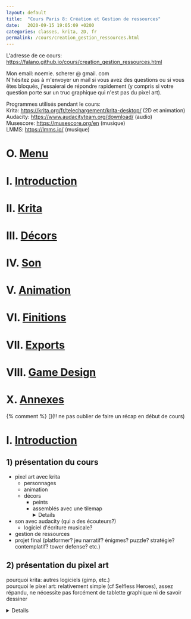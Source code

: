```yaml
---
layout: default
title:  "Cours Paris 8: Création et Gestion de ressources"
date:   2020-09-15 19:05:09 +0200
categories: classes, krita, 2D, fr
permalink: /cours/creation_gestion_ressources.html
---
```


L'adresse de ce cours: 
<https://falano.github.io/cours/creation_gestion_ressources.html>

Mon email: noemie. scherer @ gmail. com  
N'hésitez pas à m'envoyer un mail si vous avez des questions ou si vous êtes bloqués, j'essaierai de répondre rapidement (y compris si votre question porte sur un truc graphique qui n'est pas du pixel art).  

Programmes utilisés pendant le cours:  
Krita: <https://krita.org/fr/telechargement/krita-desktop/> (2D et animation)  
Audacity: <https://www.audacityteam.org/download/> (audio)  
Musescore: <https://musescore.org/en> (musique)  
LMMS: <https://lmms.io/> (musique)  

# O. [Menu](/cours/creation_gestion_ressources.html)
# I. [Introduction](/cours/creation_gestion_ressources_1.html)
# II. [Krita](/cours/creation_gestion_ressources_2.html)
# III. [Décors](/cours/creation_gestion_ressources_3.html)
# IV. [Son](/cours/creation_gestion_ressources_4.html)
# V. [Animation](/cours/creation_gestion_ressources_5.html)
# VI. [Finitions](/cours/creation_gestion_ressources_6.html)
# VII. [Exports](/cours/creation_gestion_ressources_7.html)
# VIII. [Game Design](/cours/creation_gestion_ressources_8.html)
# X. [Annexes](/cours/creation_gestion_ressources_0.html)

{% comment %}
[](!! ne pas oublier de faire un récap en début de cours)

# I. [Introduction](/cours/creation_gestion_ressources_1.html)
## 1) présentation du cours

- pixel art avec krita
    - personnages
    - animation
    - décors
        - peints
        - assemblés avec une tilemap <details>![(exemple de tilemap dans Godot)](/assets/002_tilemap.png)
- son avec audacity (qui a des écouteurs?)
    - logiciel d'écriture musicale?
- gestion de ressources
- projet final (platformer? jeu narratif? énigmes? puzzle? stratégie? contemplatif? tower defense? etc.)

## 2) présentation du pixel art
pourquoi krita: autres logiciels (gimp, etc.)  
pourquoi le pixel art: relativement simple (cf Selfless Heroes), assez répandu, ne nécessite pas forcément de tablette graphique ni de savoir dessiner <details>- Selfless Heroes ![Selfless Heroes](/assets/003_selflessHeroes.png)

présentation et historique du pixel art:  
- absence d'antialiasing/anticrénelage automatique (-> options des outils)<details>![antialiasing/anticrénelage](/assets/000_anti-aliasing.png)
- racines du pixel art dans des contraintes techniques (cf pokemon red, mario, la palette de couleurs de la console nes, final fantasy 6)
    - nombre de pixels limité
    - nombre de couleurs limité (cf dithering)
    - utilisation de tilemaps <details> - pokemon red ![pokemon red](/assets/100_pokemon.jpg) <br> - mario ![mario](/assets/101_mario.jpg) <br> - la palette de couleurs de la console nes ![palette nes](/assets/102_nes_palette.jpg) <br> - final fantasy 6 ![final fantasy 6](/assets/103_ff6.jpg) <br> - dithering ![dithering](/assets/001_dithering.png)
- pixel art actuel
    - nostalgie et aspect rétro ou préférence graphique (cf A short Hike, Owlboy, Celeste) <details> - A short Hike ![A short Hike](/assets/113_aShortHike.png) <br> - Owlboy ![owlboy](/assets/107_owlboy_gd.png) <br> - Celeste ![celeste](/assets/109_celeste.png)
    - utilisation pour la vitesse/facilité d'exécution
        - jeux de game jam (Gophers, Roguelight; cf [Annexes X.4](/cours/creation_gestion_ressources_0.html)), une explication et une liste de game jams
        - jeux indé (Hyperlight Drifter) <details> - Gophers ![gophers](/assets/105_gophers.png) <br> - Roguelight ![roguelight](/assets/106_roguelight.png) <br> - Hyperlight Drifter ![hyperlight drifter](/assets/108_hyperLightDrifter.png)
    - utilisation mixte avec des technologies récentes (Fez, Dead Cells, The last Night) <details> - Fez ![fez](/assets/110_fez.png) <br> - Dead Cells ![dead cells](/assets/111_Dead-Cells.jpg) <br> - The last Night ![the last night](/assets/112_TheLastNight.jpg)
- utilisation hors jeux (illustration) <details> - Jindrich Stejskal ![exemple 1](/assets/114_jindrich-stejskal.gif) <br> - Jubilee ![exemple 2](/assets/115_jubilee.png)

**références**  
Selfless Heroes, par Félicien Brochu: <https://selflessheroes.fr/>  
Pokemon Version Rouge Feu, par Nintendo  
Super Mario Bros, par Nintendo  
Final Fantasy 6, par Square Enix  
A Short Hike, par Adam Robinson-Yu: <http://ashorthike.com/>  
Owlboy, par D-Pad Studio: <http://www.owlboygame.com/>  
Celeste, par Matt Makes Games: <http://www.celestegame.com/>  
Gophers, par Hyperlink Your Heart: <https://hyperlinkyourheart.itch.io/gophers>  
Roguelight, par Daniel Linssen: <https://managore.itch.io/roguelight>  
Hyperlight Drifter, par Heart Machine: <https://heartmachine.com/hyper-light>  
Fez, par Polytron: <http://fezgame.com/>  
Dead Cells, par Motion Twin: <https://dead-cells.com/>  
The Last Night, par Odd Tales: <http://oddtales.net/>  
The World is Leaking, par Jindrich Stejskal: <https://www.artstation.com/artwork/QzA3D4>  
Summer's Passing, par Jubilee Payne: <https://www.artstation.com/artwork/w8eebY>  
game jams: cf [Annexes X.4](/cours/creation_gestion_ressources_0.html), une explication et une liste de game jams

## 3) considérations générales
- de l'importance de savoir chercher sur internet
- penser à utiliser des références pour dessiner (cf un dessin médiéval d'éléphant par des gens qui n'en avaient jamais vu) <details> ![manuscrit](/assets/200_elephant.jpg)
- l'anglais c'est pratique, la majorité de la documentation est en anglais

**références**  
un manuscrit du 13ème siècle: <https://www.bl.uk/manuscripts/FullDisplay.aspx?ref=Royal_MS_12_f_xiii> page f.11v

## 4) jeux cools sans savoir dessiner
cf [Annexes X.5](/cours/creation_gestion_ressources_0.html), une liste de jeux cools
- video de gameplay (et, avant la minute donnée dans le lien, timelapse de dessin des assets) de gophers: <https://youtu.be/0jPLMCfSE0w?t=348>

[](TODO: vids de pxart simple (gophers et autre ), ou de trailers de jeux simples et cools.)

# II. krita
## 1) introduction à krita: 1
- cf [Annexes X.1](/cours/creation_gestion_ressources_0.html), un schéma de l'interface de krita
- changer le nombre d'annulations possibles (Settings > Configure Krita > General > Miscellaneous > Undo Stack Size; 60 c'est bien, tester jusqu'à trouver la valeur qui nous convient)
- sauvegarder (ctrl S)
- pinceau / brush (B)
- gomme / eraser (E)
- annuler (Ctrl Z; désannuler: Shift Ctrl Z)
- couleurs (Advanced Color Selector)
- calques / layers (superficiellement)
- brosse de pixel art (taper "pixel" dans la barre de recherche des brosses, et choisir la brosse "u)\_Pixel\_Art")
- déplacement dans l'image (molette ou ctrl clic molette: zoom; espace clic ou clic molette: se déplacer)
- taille de la brosse (shift clic: changer la tailler de la brosse)

--  
**EXERCICE 1**  
faire un objet en 16*16 pixels (par exemple l'icône de la barre de vie du personnage principal du projet de fin d'année, un objet qui redonne de la vie, un icône de sort, une potion, etc.)  
--> pour se familiariser avec l'interface de krita  
--  
[](fin lundi matin 1 (plus un peu de krita2) --)

--  
**EXERCICE 2**  
faire un personnage en 32*32 pixels (soit le perso de son projet de fin d'année, soit un autre personnage, soit un fanart, etc.)  
--> pour se familiariser avec krita et pour s'entraîner à synthétiser des formes pour le pixel art  
--  

## 3) introduction à krita: 2
- les sous-fenêtres additionnelles sont à *Settings > Dockers > ?*
- si on laisse la fenêtre sur une option son nom apparaît
- cacher les menus: *Tab*
- nouveau document, ouvrir un document, etc.
- couleurs (principale et secondaire, historique des couleurs)
- Opacité / taille
    - si on clique droit sur un slider on peut entrer une valeur précise
- Calques / Layers
    - ajouter/supprimer/déplacer un calque
    - opacité de calques
    - modes de calques
        - overlay et/ou multiply pour les ombres
        - overlay et/ou normal à faible opacité pour la lumière
        - erase
        - tester les autres pour voir ce qu'ils font<details>![modes de calques](/assets/400_modesCalques.png)
    - groupes de calques
    - verrouiller un calque / lock layer
    - verrouiller la transparence / lock alpha
    - hériter la transparence / inherit alpha
        - par exemple pour avoir un calque couleur et un calque forme
        - ou pour les ombres/lumières
    - utilisation
        - pour des éléments superposés séparés (pour la p1eau d'oignon)
        - pour des éléments secondaires (fumée de cigarette, queue de cheval, cape)
        - pour des éléments non-permanents (pour avoir plusieurs versions du même personnage, avec ou sans chapeau par exemple, ou avec ou sans tatouages)
        - pour des tests dont on pourrait décider, une fois finis, que finalement ils ne nous plaisent pas
    - transparence
- Options des Outils / Tool Options
- Aperçu / Overview
- Suppr: tout effacer
- *V cliquer-glisser*: ligne droite (+ *shift*: 0°, 15°, 30°, 45°, etc.) (ou outil ligne / line tool)
- globalement, dans beaucoup de programmes graphiques:
    - utiliser la souris et *ctrl/alt/shift* pour se déplacer,
    - *shift* pour maintenir les proportions (par exemple quand on redimensionne)
    - *ctrl C* copier, *ctrl V* coller, *ctrl X* couper, *ctrl Z* annuler
    - *ctrl S* sauvegarder, *ctrl shift S* sauvegarder sous
    - *ctrl W* fermer la fenêtre, *ctrl Q* quitter
    - *ctrl A* tout sélectionner
    - *shift*: ajouter à la sélection
- transparence!

[](fin lundi aprèm 1 moins lisibilité plus formats)
[](fin mercredi aprèm 1 + gestion ressources + formats - lisibilité)

--  
**EXERCICE 3**  
faire des variantes d'ennemis ou de pnj avec des calques sur la même base (vêtements ou objets additionnels ou attaques feu/eau ou etc.)  
--> pour se familiariser avec les calques  
--  

[](fin lundi matin 2 moins lisi fond/fond, plus formats)

## 4) introduction à krita: 3
- outils de sélection
- outils de sélection par couleur (contiguous selection tool, similar color selection tool) et leur options (dans le docker tool options)
- Fill tool (le seau) (*F*)
- outils de déplacement (*T*) et déformation (*ctrl T*) (ne l'utiliser que pour les symmétries, pas pour redimensionner)
- redimensionnement
    - redimensionnement de l'image (*Image > Scale Image to New Size*, *Filtre: nearest neighbour*, utiliser un multiple entier de la taille actuelle)
    - redimensionnement du canevas (*Image > Resize Canvas*)
    - mode de redimensionnement: plus proche voisin / nearest neighbour
    - crop tool (*C*)
- mentionner les brosses et la sensibilité à la pression pour l'opacité et la taille
- fenêtre secondaire de prévisualisation: *Window > New Window; Window > New View; Tab; 1; mettre au premier plan*
- les courbes doivent être régulières; le nombre de pixels doit faire par exemple 3,2,1,2,3 et non 3,1,2,1,2,3 <details>![courbes](/assets/mine/courbes.png)

--  
**EXERCICE 4**  
faire des variantes d'ennemis ou de pnj en modifiant leur couleur, et les exporter en taille *3  
--> pour utiliser les outils de sélection, de couleur, de redimensionnement
--  

## 5) gestion ressources
- noms de fichiers: a-z, A-Z, 0-9, -, _ sont sûrs, éviter ponctuation, /, \, accents et symboles (cf [une source au pif](https://support.promax.com/knowledge/special-characters))
- organisation de répertoire et conventions de nommage communes par projet pour tout le monde, sous-répertoires.
- exports .kra incrémentiels (noms descriptifs, numérotés, dans un dossier à part éventuellement, par exemple: utiliser l'option "File>Save" (ctrl S) et/ou "File>Save As" avec le nom MonPersonnage.kra, dès qu'on y pense (toutes les cinq minutes), et utiliser l'option "File>Export" dès qu'on est à une étape importante: MonPersonnage-01-silhouette.kra, MonPersonnage-02-couleur.kra, etc.)
    - /!\ si sauvegarde en plus basse qualité, _d'abord_ sauver sous un autre nom puis réduire la qualité
- essayer de se créer des ressources réutilisables (tilemaps, icones, UI)
- git lfs (au 2nd semestre, cours de Outils informatiques collaboratifs (git))
- plusieurs supports de sauvegarde des fichiers importants

## 6) les formats graphiques
Ici, j'appelle "fichier de travail" un fichier contenant toutes les informations utilisées pour l'édition d'un fichier, et "fichier de lecture" un fichier utilisé uniquement pour le visionnage du fichier (plus largement lisible et plus léger).  
Un fichier de travail est généralement lisible uniquement par le logiciel qui l'a produit, alors que la plupart des fichiers de lecture dont je parle ici sont lisibles sur les lecteurs de fichier par défaut et sur les pages web.  
Même une fois le travail fini, il est mieux de toujours conserver un fichier de travail de ce qu'on a fait.  

Formats 2D principaux pour ce cours-ci:
- **.jpg**: très léger, forte compression (pas très bonne qualité), ne l'utiliser que comme fichier d'export final, et jamais pour le pixel art (la compression abîme l'image), lisible partout, ne contient jamais de transparence ni de calques
- **.png**: assez léger, lisible partout, **très bon format pour l'export final de pixel art**, très léger s'il y a peu de couleurs ou de grandes plages de la même couleur (typiquement: le pixel art), peut contenir de la transparence mais pas de calques
- **.kra**: fichier de travail de krita, lisible uniquement par les ordinateurs ayant krita installé, pas de compression (très bonne qualité), lourd, peut contenir de la transparence, des calques, des animations, etc.

autres:
- **.gif**: utilisé pour des animations de petite taille (l'animation se lance automatiquement dans la plupart des lecteurs et des pages web), peut contenir de la transparence. À qualité visuelle équivalente, souvent plus lourd qu'un autre format vidéo bien compressé, mais est traité comme une image, donc ne nécessite pas de lecteur vidéo pour être lu, ce qui est parfois pratique. Pas de son.
- **.avi**, **.mov**: fichier vidéo, souvent compressé
- **.mkv**: fichier vidéo open source, souvent compressé, pouvant contenir plusieurs pistes audio et de sous-titres différentes
- **.xcf**: fichier de travail de gimp
- **.psd**: fichier de travail de photoshop
- **.pdf**: utilisé pour des documents à plusieurs pages et/ou avec des charactères écrits

[](fin lun aprèm 2 moins lisi fond)
[](fin mercr aprèm 2 moins lisi)

## 7) un chouilla de théorie des couleurs
- éviter a priori les couleurs trop saturées
    - éviter encore plus deux complémentaires très saturées côte-à-côte; ça brûle les yeux
        -  les couleurs complémentaires sont celles qui sont opposées sur le cercle des teintes: rouge et vert, violet et jaune, bleu et orange
    - mais pour faire ressortir un détail (de petite taille) et attirer l'attention, on peut saturer davantage ses couleurs (sur un _petit_ espace)
        - ou utiliser une couleur complémentaire à celles généralement utilisées dans le niveau
- pour info: un gris entouré de rouge sembrera rougeâtre (ça marche pour tous les couples de complémentaires)

## 8) Recap général
- ombres et lumières de teintes différentes (typiquement un vert clair sera plus jaune, un bleu clair plus cyan, et un rouge clair ou un jaune foncé plus orange)
    - choisir la complémentaire de la couleur de base pour les ombres (des ombres marron foncé pour un personnage bleu ou vert, violettes pour un personnage jaune, etc.) les fait ressortir davantage
    - mais il ne faut pas non plus que les couleurs des ombres changent à chaque objet
- styliser et simplifier
    - choisir consciemment ce qu'on représente
    - il n'est pas toujours nécessaire, par exemple, que les personnages aient une bouche
- partir d'une forme simple (carré, rond, triangle) et sculpter avec le pinceau et la gomme pour les détails
    - commencer avec une silhouette monochrome pour être sûr qu'elle soit bien lisible
- PENSER À DÉZOOMER RÉGULIÈREMENT; le pixel art n'est pas très lisible de très près, c'est normal, il faut juste qu'il soit lisible quand on joue
    - mettre une deuxième fenêtre de krita dézoomée si besoin
- ORGANISATION DU PROJET (couper en petits bouts finis) (cf [Annexes X.2b](/cours/creation_gestion_ressources_0.html))

[ ](2. fin lundi matin 1 moins lisi, moins formats)

## 99) plus de ressources (principalement en anglais)
- le [canal youtube de Brandon James Greer](https://www.youtube.com/channel/UCC26K7LTSrJK0BPAUyyvtQg)
    - notamment:
    - [lignes et courbes](https://www.youtube.com/watch?v=ye21r27kN9I&list=PLxfQIomHccxvoTON6hXhfZyAUdFXd-z1P&index=3)
    - [une analyse des graphismes de pokemon](https://www.youtube.com/watch?v=gwF0L55kIgg)
        - dont [un mini-tuto sur des objets en perspective vu du haut](https://www.youtube.com/watch?v=gwF0L55kIgg&feature=youtu.be&t=179)
    - une [nouvelle version (commentée) de son premier personnage en pixel art](https://www.youtube.com/watch?v=kOotrzumpco&list=PLxfQIomHccxtHHzSNfHrymaDq8CRGwTre&index=6)
    - [hue shifting](https://www.youtube.com/watch?v=PNtMAxYaGyg&list=PLxfQIomHccxvoTON6hXhfZyAUdFXd-z1P&index=5)
    - [comment réduire la taille d'un objet](https://www.youtube.com/watch?v=PtYoLFKkgoQ&list=PLxfQIomHccxvoTON6hXhfZyAUdFXd-z1P&index=4)
    - [finitions](https://www.youtube.com/watch?v=lHGDz_sz-gk&list=PLxfQIomHccxvoTON6hXhfZyAUdFXd-z1P&index=8)
- un [tutoriel général qui contient des trucs intéressants](http://pixeljoint.com/forum/forum_posts.asp?TID=11299), notamment IV., parties Banding, Pillow-shading, Noise, et V. Color ramps et Hue Shifting
- un [autre tutoriel général avec des concepts intéressants](http://androidarts.com/pixtut/pixelart.htm), notamment de bonnes explications sur les choix de couleurs et les contours 
- plein de tutoriels format gif, courts et efficaces: [https://blog.studiominiboss.com/pixelart](https://blog.studiominiboss.com/pixelart)
    - [principes généraux de pixel art](https://www.patreon.com/posts/pixel-art-1-6971422)
    - [contours](https://www.patreon.com/posts/outlines-14106192)
    - [character design](https://www.patreon.com/posts/character-design-7530899)

## 100) quelques ressources en français
- une traduction d'extraits du tuto de Arne ([http://androidarts.com/pixtut/pixelart.htm](http://androidarts.com/pixtut/pixelart.htm)):
    - Palettes:
![Palettes](/assets/arnesTuto/01_Skintone.gif)  
Sauf à travailler avec de très petites palettes (de 3 couleurs par exemple), on aura probablement besoin de mettre en place des rampes de couleurs (dégradés) à un moment. Quand on crée sa rampe je déconseille de mélanger du noir et du blanc à la couleur de base pour créer les deux bouts de la rampe. Dans la nature, la teinte d'une couleur change souvent avec la lumière, donc une rampe noir-rose-blanc peut sembler terne et artificielle. En plus, un objet, comme un visage par exemple, a souvent des teintes différentes selon les endroits. Pour de la peau, j'aime faire l'ombre un violet sombre un peu gris, garder le ton moyen orange, et la lumière presque jaune. Dans les scènes d'extérieur je mélange aussi des tons gris plus froids pour l'ombre (à cause de la lumière du ciel) et du jaune dans les couleurs claires (à cause de la lumière chaude du soleil)
    - Fluo:
![Fluo](/assets/arnesTuto/02_Supergreen.gif)  
Il existe de nombreuses couleurs, mais certaines sont plus facilement utilisables que d'autres, particulièrement quand on fait des trucs réalistes. J'éviterais de construire des ramples entières à partir de couleurs très saturées, sauf si on fait un travail sur le fluo ou expérimental. Ça ne veut pas dire que toutes les couleurs devraient être grises ou pastel; les couleurs très saturées peuvent être très efficaces pour ajouter une dimension supplémentaire à certains points, mais je pense que leur fréquence dans la palette devrait être proportionnelle à leur utilisation. Ici j'ai dessiné une petite créature fluo étrange parce que ça correspond à la palette. Pour des visages ou de la nature je devrais avoir une approche plus artistique.
    - Contours:
![Contours](/assets/arnesTuto/03_Blacklining.gif)  
Un excès de contours noirs peut naître d'une sorte de compulsion à marquer et séparer chaque détail. Quand les couleurs sont entourées de noir elles ont l'air plus sombres et ternes. On perd aussi de l'espace et tout le personnage est aplati parce que les lignes poussent tous les détails au même plan (surtout si les rampes de couleur utilisées sont peu contrastées). Une autre manière de séparer les détails est d'utiliser le contraste et des lignes additives plus claires (les lignes noires sont soustractives). Le style que j'utilise a l'avantage d'un mélange de lignes soustractives, de lignes perdues (suggérées mais pas explicitement dessinées) et de lignes additives.
    - Contours au sol:
![Contours au sol](/assets/arnesTuto/04_Bottomlines.gif)  
Une autre considération quand on travaille avec des contours noirs est que les lignes à la base de la forme ressemblent un peu à une ombre et peuvent donner l'impression que la figure entière flotte. Si on enlève les contours au contact avec le sol, la forme semble solidement posée.  
Si on enlève tout le contour on gagne plus de place pour les détails internes, mais après il faut se reposer sur le contraste avec le fond pour la lisibilité de la silhouette.
    - Lignes:
![Lignes](/assets/arnesTuto/05_Cleanlines.gif)  
Des lignes de pixels posées rapidement semblent irrégulières et désordonnées, un peu comme un croquis au crayon d'un débutant qui repasse plusieurs fois sur les lignes (lignes barbelées). Certains détails utilisent des lignes irrégulières, mais en général on voudra utiliser des courbes de type 1, 1, 2, 3, ou 2, 1, 2, ou quelque chose du genre. Dans l'ombre des objets je remplis parfois les diagonales, mais parfois ça peut ne pas sembler très propre.
    - Bruit:
![Bruit](/assets/arnesTuto/06_Noise.gif)  
Du bruit et des pixels inutilement orphelins (non reliés à d'autres pixels de la même couleur), c'est ce qu'on obtient quand on essaie d'incorporer trop de détails. Il est tentant d'en inclure autant que possible, mais il faut considérer l'échelle du pixel art et comment être clair, et aussi la facilité d'animation (des détails lisibles sur une image pourraient être difficiles à dupliquer sur l'image suivante, légèrement tournée). L'artiste connaît peut-être l'intention derrière chaque pixel, mais le joueur généralement pas, et les verra donc probablement comme du bruit (et l'artiste aussi en y retournant plus tard).  
Cela dit, il est intéressant de conserver quelques endroits avec plus de bruit pour ajouter des variations dans la texture.


# III. Décors
## 1) Tiles
- doivent s'emboîter sans que ça se voie
	- pour les décors naturels: avoir plusieurs variantes excentrées
- perspective au choix
    - vu de haut (jrpgs) (cf: chrono trigger, stardew valley, ff6)<details> - chrono trigger ![chrono trigger](/assets/501_chronoTrigger.png) <br> - stardew valley ![stardew valley](/assets/502_stardewValley.jpg) <br> - final fantasy 6 ![ff6](/assets/103_ff6.jpg)
    - vu de côté (platformers) (cf SuperMeatBoy, braid, super metroid, celeste) <details> - braid ![braid](/assets/503_braid.jpg) <br> - super meat boy ![super meat boy](/assets/504_superMeatBoy.jpg) <br> - super metroid ![super metroid](/assets/505_superMetroid.png) <br> - celeste ![celeste](/assets/109_celeste.png)
    - vue isométrique (souvent stratégie ou rpg européen); supporté par Godot (cf transistor, freecol) <details> - transistor ![transistor](/assets/506_transistor.jpg) <br> - freecol ![freecol](/assets/507_freecol.jpg)
    - vue de haut non-carrée (type jeu de plateau); supporté par Godot (cf Battle for Wesnoth) <details> - battle for wesnoth ![wesnoth](/assets/508_wesnoth.jpg)
- exemples de tileset vu du haut avec explications <details> - tileset minimal; en bas le tilest en haut un exemple d'utilisation <br> ![topdown tileset minimal](/assets/mine/tiles-example-02_minimal_blank_4px.png) <br> - tileset minimal - avec légende <br> ![topdown tile minimal legend](/assets/mine/tiles-example-02_minimal_legende_4px.png) <br> - tileset médian - base (pour être sûr que ça marche bien avant de mettre les détails); avec des variations pour plusieurs tiles et des diagonales <br> ![topdown tileset medium basis](/assets/mine/tiles-example-02_median_A_basis_4px.png) <br> - tileset médian - détails <br> ![topdown tileset medium details](/assets/mine/tiles-example-02_median_B_details_4px.png) <br> - tileset médian - légende <br> ![topdown tileset medium legend](/assets/mine/tiles-example-02_median_C_legend_4px.png)

**références**  
Chrono Trigger, par Square  
Stardew Valley, par Concerned Ape: <https://www.stardewvalley.net/>  
Final Fantasy 6, par Square Enix  
Super Meat Boy, par Team Meat: <http://www.supermeatboy.com/>  
Braid, par Jonathan Blow: <https://www.gog.com/game/braid>  
Super Metroid, par Nintendo  
Celeste, par Matt Makes Games: <http://www.celestegame.com/>  
Transistor, par Supergiant Games: <https://www.supergiantgames.com/games/transistor/>  
Freecol, par Tout Un Tas De Gens C'est Open Source: <http://www.freecol.org>  
Battle for Wesnoth, par Tout Un Tas De Gens Aussi C'est Open Source: <https://www.wesnoth.org/>

## 2) Krita: 4
- grilles (Dockers > Grid and Guides)
    - grilles isométriques (dans le docker Grid and Guides > Type: Isometric; Left angle: 28°; Right angle: 27°) (cf [un fichier .kra avec une grille isométrique](/assets/mine/isoGrid.kra)) <details>- grille isométrique ![grille isometrique](/assets/mine/isoGrid.png)
- wrap around mode (View > Wrap Around Mode, ou: Affichage > Mode Enveloppant)
- remplir une zone d'une tile répétée: select tile > pattern icon (entre les couleurs et le bouton d'annulation) > use as pattern > sélectionner la zone > fill tool > use pattern

[](2. fin lundi aprèm 1?)
[](2. fin merc 1?)
[](2-3. fin lundi matin 12)
[](2-3. fin lundi aprèm 12)

{% comment %}
## 3) Tiled
godot-tiled:  
importer: https://github.com/vnen/godot-tiled-importer -> buggy?  
exporter: https://github.com/MikeMnD/tiled-to-godot-export -> unfinished?  
{% endcomment %}
--  
**EXERCICE 5**  
faire une tilemap, et la monter sur Krita ou Godot  
-> pour apprendre à faire des tilemaps  
--  

## 3a) lisibilité
- personnage/fond: que le perso se détache sur le fond
    - pensez à mettre votre personnage dans votre fond quand vous travaillez
        - pour tester sa taille
        - et sa lisibilité
- plateformes et éléments interactifs: qu'ils soient clairement identifiables comme tels
    - supertux (bonus)
        - plateformes invisibles
        - murs creux
    - dead cells / celeste
        - plateformes qui se détachent bien
        - arrière-plan dé-contrasté <details> - dead cells ![Dead Cells](/assets/111_Dead-Cells.jpg) <br> - Celeste ![Celeste](/assets/109_celeste.png)
- personnages entre eux: qu'ils soient facilement différenciables
- personnages/ennemis: qu'ils soient différenciables en un coup d'oeil
- fond/fond: premier plan en illustration: ajoute de la profondeur; en level design: gaffe à la parallaxe qui peut cacher des éléments importants au gameplay) <details> - Horizon Zero Dawn ![horizon zero dawn](/assets/300_horizonZeroDawn.jpg) <br> - fantasia ![fantasia](/assets/301_fantasiaInfogrames_gd.png)

**références**  
Horizon Zero Dawn, par Guerilla Games: <https://www.guerrilla-games.com/play/horizon>  
Fantasia, par Infogrames: <https://fr.wikipedia.org/wiki/Fantasia_(jeu_vid%C3%A9o)>  
Supertux, par Tout Un Tas De Gens C'est Open Source: <https://www.supertux.org/>

## 3b) Décor plein
- rappel: lisibilité (perso/fond, plateformes, fond/fond)
- perspective atmosphérique: avec la distance...
    - tout prend la teinte de l'air (en général: bleuté)
    - moins de contrastes
        - noirs moins noirs
        - couleurs moins saturées <details> <br>![perspective atmospherique](/assets/601_persAtmo.jpg)
- parallaxe
    - plus c'est proche, plus ça va vite <details> <br>![parallaxe](/assets/602_Parallax_scroll.gif)
- lumière
	- comme unificateur (une seule source de lumière)
	- comme évidenciateur (les endroits importants et interactifs sont dans la lumière)
- règle des tiers (ne pas mettre de truc important tout contre le bord; il risque de ne pas être visible ou remarquable)

**références**  
Maxim Massalitin, [Désert des Agriates](https://commons.wikimedia.org/wiki/File:D%C3%A9sert_des_Agriates_(5739231175).jpg) sur wikimedia commons  
NuclearDuckie, [Parallax Scroll](https://commons.wikimedia.org/wiki/File:Parallax_scroll.gif) sur wikimedia commons  

## 4) Krita: 5
- outils perspective (Assistant Tool (icône en équerre))
    - /!\ ne pas oublier de cocher "snap to assistant" sur la brosse une fois les assistants mis en place
    - règle parallèle / parallel ruler (dans les Tool Options de l'outil Assistant)
    - concentric ellipse
    - vanishing point et perspective (pas utile pour des tilemaps)
- outils forme (*shift* pour conserver la proportion 1/1)
- gomme lasso (utiliser l'outil "t)_Shapes_Fill" en mode "erase" est pratique pour effacer de grandes zones irrégulières peu précises)

[](GIT LFS!!!)

--  
**EXERCICE 6**  
importer sa tilemap de Tiled à Godot  
--  

## 99) plus de ressources (principalement en anglais)
- plein de tutoriels format gif, courts et efficaces: [https://blog.studiominiboss.com/pixelart](https://blog.studiominiboss.com/pixelart)
    - [arbres](https://www.patreon.com/posts/vegetation-part-7416630)
    - [variations de tiles](https://www.patreon.com/posts/making-tiles-12881715)
    - [perspective](https://www.patreon.com/posts/parallax-and-7863658)
- un [tutoriel vidéo sur le système de tiles de godot](https://www.youtube.com/watch?v=F6VerW98gEc)
- un [tutoriel écrit sur les tiles dans godot](https://www.davidepesce.com/2019/10/18/godot-tutorial-7-using-tile-maps-to-create-game-map/)

## 100) ressources en français
- un [enregistrement du cours sur les tiles](https://youtu.be/RQ73GgjVDRU), incluant:
    - 00:00 récapitulatif des outils de krita
    - 07:13: mise à jour du site
    - 07:50: courbes
    - 08:45: fenêtre secondaire de visualisation
    - 09:55: couleurs
    - 13:34: hue shifting
    - 17:39: personnage
    - 18:14: organisation projet
    - 19:40: tiles
- un [mini-tuto pour tester ses tiles rapidement sur krita](https://youtu.be/fe0xhI8vmAQ)
    - en gros:
    - *ctrl R* sélectionner,
    - *ctrl C* copier,
    - *ctrl V* coller sur un autre calque,
    - *T* déplacer,
    - *ctrl E* fusionner le calque actif avec celui du dessous
    - répéter
- une [démo de dessin de tiles de platformer]( https://youtu.be/bdgpp8OPXDo)

[](2. fin L1C12 - lfs)


# IV. Son
## 1) intro
- de l'importance du son
    - donne aussi des infos supplémentaires
        - ce qui se passe offscreen
        - matériaux des objets
        - attire l'attention sur un détail
        - feedback
- deux types de son:
    - 1. effets sonores, 2. musique
        - moyen de production assez différents
- (enregistrer / télécharger)->(modifier) / produire numériquement
    - <https://www.bfxr.net/> un site de génération d'effets sonores
    - les écouteurs-enregistreurs ont trois bandes sur le port jack, les non-enregistreurs n'en ont que deux
- à propos du MIDI et des soundfonts
- différence mono/stéréo (mono: une piste (son identique pour les deux oreilles), stéréo: deux pistes (un son différent pour chaque oreille: peut donner une impression de mouvement dans l'espace))
- couper un son au plus près, sans plage de silence au début (surtout pour les effets sonores d'action, dont il ne faut pas qu'ils soient en retard)
- éviter les différences de niveau (volume sonore) trop importantes
    - il n'y a rien de plus irritant qu'un son trop fort

## 2) licences
/!\ Toujours vérifier la licence des assets qu'on utilise.  
cf [Annexes X.2](/cours/creation_gestion_ressources_0.html), une explication des principales licences libres utilisées pour les assets

[](3. fin L1A12 + un peu de 3 et 4)
[](3. fin L1B12 + un peu de 3 et 4 - intro)

## 3) Audacity
- navigation
    - en bas à gauche: project rate (Hz): choisir 44100 (qualité cd) ou 48000, pas plus bas
    - en haut à droite: 2 sliders pour régler le volume d'enregistrement et de lecture
    - barre espace ou bouton triangle vert: play, lancer le son
    - barre espace ou bouton deux traits noirs: pause, arrêter temporairement le son
    - double clic sur une piste son: sélectionner toute la piste
    - scroll molette: se déplacer sur la timeline
    - ctrl scroll molette: zoom / dézoom
    - cliquer-glisser sur une piste son pour sélectionner
- pour enregistrer
    - lancer l'enregistrement
        - bouton pause (deux traits noirs)
        - bouton enregistrement (un rond rouge)
        - régler le volume de son micro dans les paramètres de l'ordinateur
        - puis quand on est prêt, appuyer de nouveau sur pause pour lancer l'enregistrement
    - arrêter l'enregistrement
        - pour une simple pause, bouton pause
        - à la fin, bouton stop (un carré noir)
    - écouter l'enregistrement
        - *une fois l'enregistrement arrêté*, bouton play (triangle vert)
- pour modifier/monter
    - supprimer les 'clics' de début et de fin de son
        - tester l'effet "clic removal" ou "suppression de clics", sûrement il marche très bien; sinon:
        - sélectionner les deux-trois frames de début du son
        - Effect > Fade In
        - sélectionner les deux-trois frames de fin de son
        - Effect > Fade Out
        - plus de deux-trois frames et le fade s'entendra
    - changer le volume
        - sélectionner la partie qu'on veut modifier
        - Effect > Amplify
        - attention: trop monter le volume nuit à la qualité du son
    - enlever les bruits de fond parasites
        - !! quand on enregistre, inclure dix secondes de silence avant ou après
        - sélectionner une plage de silence
        - Effect > Noise Reduction
        - Get Noise Profile
        - sélectionner la partie qu'on veut nettoyer
        - Effect > Noise Reduction
        - jouer avec les sliders et Preview jusqu'à obtenir un résultat satisfaisant
        - Ok
    - réverbération, écho
        - ajoutez-le sur godot, c'est plus efficace

## 4) musique
- enregistrer sa musique: -> enregistreur + audacity
- générer sa propre musique (en 2ème année 2ème semestre il y a un cours de "synthèse d'images, animation et sons")
    - avec un logiciel d'écritures de partitions qui exporte aussi en MIDI ou avec du beau son
        - musescore
            - plein de soundfonts incluses de base
    - avec un logiciel de création de musique
        - <https://beepbox.co/> (musique bitbox, simple d'utilisation)
            - éventuellement exporter en MIDI, importer dans musescore, mettre de belles soundfonts et réexporter en .wav ou .ogg
        - LMMS
- télécharger une musique sous licence libre

## 4b) LMMS
- aide: bouton 'i'
- navigation
    - se déplacer dans le temps: *clic gauche* sur la ligne du temps au-dessus de l'espace de travail
    - zoom/dézoom: ctrl molette
    - commencer/arrêter la lecture: *espace*
    - solo/mute
- song editor
    - là où on assemble le contenu de tous les autres editors
    - dupliquer un module *ctrl cliquer glisser*
    - piste Sample Track: accepte un fichier audio
    - piste Automation Track [](TODO!!)
    - piste Triple Oscillator [](TODO!!)
    - loop point (début: *clic molette* fin: *clic droit*)
- My Presets
    - si on clique sur un preset on l'entend
- My Instruments
    - audio file processor
        - pour enregistrer ses propres instruments
            - options de boucle
    - SF2 player
        - File: le fichier .sf2 de la soundfont
        - Patch: choisir parmi la liste des instruments disponibles dans la soundfont choisie
    - sfxr
        - fonctionne comme sfxr (qui l'eût cru)
        - boutons random et mutation
- beat editor
    - possibilité d'ajouter autant d'instruments qu'on veut
- piano editor
    - input midi ou clavier ordi
        - tempo
    - raccourcis claviers habituels:
        - *ctrl A* sélectionner tout
        - *ctrl C* copier
        - *ctrl V* coller
        - probablement d'autres
    - outil dessin
        - dessin (*shift D* puis *clic gauche*)
        - gomme (*clic droit*)
        - adapter la durée (*clic gauche* en fin de note)
        - déplacement
            - *cliquer glisser*: déplacer
            - *shift cliquer glisser*: copier
    - chords (harmoniques)
    - outil selection
        - pour déplacement (*cliquer glisser* avec l'outil dessin)
        - sélectionner des notes une par une *shift clic gauche*
        - pour suppression (*suppr*)

## 4c) utilisation habituelle des instruments
- des cloches, des xylophones ou des hangs (percussions délicates qui résonnent) aigus pour une atmosphère féerique/magique/nature
- des trompettes, cors et autres cuivres pour un air épique et impressionnant
- une flûte, hautbois, ou violon pour la ligne mélodique
- de la musique chiptune pour un effet rétro
- plein d'effets ou des instruments synthétisés pour un air plus sci-fi/futuriste/urbain
- des choeurs peuvent donner un air musique sacrée/impressionnant
- une voix qui chante (ou fredonne) peut donner un caractère plus intimiste/berceuse
- un saxophone ou une trompette ( + batterie, + contrebasse) pour une atmosphère jazz/New York/1960
- accordéon: musique de rue, France urbaine ou de village, etc.
    - généralement: pas mal d'endroits ont des instruments qui leur sont propres, ne pas hésiter à les utiliser si on trouve une soundbank (ou un instrumentiste) adaptée
- ne pas hésiter à mélanger sons et musique (cf [une musique qui utilise des bruits comme notes](https://www.youtube.com/watch?v=fOCaNBGMMgE), [une autre](https://www.youtube.com/watch?v=SAUKJNCQK6U))
    - par exemple une musique militaire peut utiliser comme rythme de fond le bruit d'une armée en marche (cf [le chant des partisans tel que chanté par Yves Montand](https://www.youtube.com/watch?v=DeXraool4QE))
    - un son informatif, comme un bruitage de "tu as trouvé un coffre" ou "tu as été touché" peut être une musique courte (cf [Zelda](https://www.youtube.com/watch?v=CGBO_Xbz3Dk))
- globalement: chercher "best /_style recherché/_" sur youtube et voir ce qui sort et tenter de faire quelque chose qui semble respecter les mêmes règles; éventuellement se renseigner un peu sur les règles théoriques du genre (les rythmes fréquents, les tonalités favorisées, etc.)
- une bonne base pour faire une musique qui sonne bien c'est d'utiliser beepbox et se contraindre à n'utiliser que les notes d'une de ses "scales" (gammes).

**références**
vidéo "Making Music with STUFF FROM KITCHEN" de l'utilisateur youtube JRinne Films: <https://www.youtube.com/watch?v=fOCaNBGMMgE>
vidéo "Using household objects to make music" de l'utilisateur youtube electroviolence: <https://www.youtube.com/watch?v=SAUKJNCQK6U>
le Chant des Partisans, de Anna Marly, traduit en français par Joseph Kessel et Maurice Druon, chanté par Yves Montand
The Legend of Zelda, Nintendo


## 4d) spécifités des musiques de jeu
- la boucle
    - de base: juste une boucle
    - potentiellement intro (une fois) -> boucle (qui se répète autant de fois que nécessaire) -> conclusion/transition (une fois)
    - voire intro -> boucle1 -> boucle2 -> transition -> boucle3 -> conclusion
        - les "->" entre les boucles indiquant un événement dans le jeu qui cause le changement de musique
    - plein de variations possibles mais: on sait quand ça commence on ne sait jamais quand ça finit
    - il est possible aussi d'avoir plusieurs points de changement de musique potentiels:
        - soit d'une part les fragments A B C et D, qui forment une boucle, et d'autre part A' B' C' D', qui forment une autre boucle, et de base ça joue la première boucle: ABCDABCDABCDABCD...,
        - mais une action du joueur peut passer à la deuxième boucle dès qu'une fin de segment est atteinte:
        - si le joueur agit pendant que la musique jouait B, à la fin au lieu de passer à C on passe à C', puis ça continue en D'A'B'C'D'A'B'...
        - ou alors à la fin de B au lieu de passer à C ça passe à A', et continue en B'C'D'A'B'C'...
- possibilité d'ajouter des effets à toute la bande son, lié aux événements du jeu
    - par exemple progressivement ajouter de la réverbération quand le perso descend dans une caverne
    - ou baisser progressivement le son d'une piste et augmenter celui d'une autre
    - ou lancer la piste des cuivres (par exemple) à un moment précis (prévoir plusieurs points d'entrée possibles)
- visée informative
    - par exemple changer de thème musical quand un ennemi approche
    - ou augmenter le tempo pour prévenir qu'il reste peu de temps pour finir une tâche
    - ou ajouter un filtre ou une piste si on a trop peu de vie
    - etc.
- ou alors on peut aussi inclure dans son jeu dix minutes d'un opéra qu'on a composé spécialement pour lui, comme FF6 ¯\_(ツ)_/¯

## 5) les formats audio
- **.aup**: format de travail de audacity
- **.flac**: très bonne qualité (lossless), comparativement relativement léger, open source
- **.mp3**: pas très bonne qualité (compressé), très léger, lisible presque partout (le jpg du son)
- **.aiff**: historiquement le format bonne qualité de mac (sans compression); assez lourd
- **.wav**: historiquement le format bonne qualité de windows (sans compression); assez lourd mais rapide à lire pour godot; **lisible par godot**, conseillé pour les bruitages
- **.ogg**: meilleure qualité que mp3 à poids égal (compressé), open source, léger, un peu lent à lire pour godot; **lisible par godot**, conseillé pour les voix, les musiques, et les sons qui durent
- **.midi**: fichier pour la musique: il enregistre les paramètres de chaque note (hauteur, durée, etc.), et on peut ensuite y appliquer le son qu'on veut, soit généré par l'ordinateur, soit enregistré et stocké dans une banque de sons appelée 'soundfont' (souvent utilisées pour les instruments de musique). Une sorte de partition lisible par l'ordinateur, qui ne contient en tant que tel aucun son, mais peut être jouée par n'importe quel instrument.

## 99) ressources en anglais
- un [tuto sur LMMS au pif](https://www.youtube.com/watch?v=TrMTlpeSw8Y)
- une [vidéo sur la théorie musicale](https://www.youtube.com/watch?v=rgaTLrZGlk0)

## 100) ressources en français
- un [mémoire sur la musique de jeu vidéo](https://www.ens-louis-lumiere.fr/sites/default/files/2017-08/Soulier_Son_2016.pdf)
- un [musicien/sound designer qui raconte comment il fait les musiques de jeu](https://www.youtube.com/watch?v=ctoGioZNYTM)
- le [cours sur le son, avec une démo de tiles au début](https://youtu.be/XDcndwQZyQ4)
    - 00:00 démonstration des tiles vue du haut
    - 00:26:25 faire plusieurs niveaux (escaliers, terrasses, etc.) en tiles vu du haut
    - 00:34:26 la lisibilité
    - 00:46:43 décors "pleins" (pas en tiles, mais dessinés d'un bloc)
    - 00:56:10 outils Assistants, formes géométriques et lasso de krita
    - 01:05:17 intro son
    - 01:11:52 format midi
    - 01:13:50 beepbox
    - 01:20:07 musescore
    - 01:23:04 réexplication du format midi
    - 01:31:04 les licences
    - 01:43:31 sites de ressources audio
    - 01:44:14 git lfs
    - 01:50:43 audacity

[](probs: 3. fin L1C12)

# V. Animation
## 1) intro
- c'est quoi l'anim
    - différentes techniques d'animation
        - stop-motion
            - [animation d'objets (PES)](https://www.youtube.com/watch?v=qBjLW5_dGAM)
            - [pâte à modeler (shawn the sheep)](https://www.youtube.com/watch?v=0_4vs0nCCUI)
            - [marionnettes (L'étrange Noel de Mister Jack)](https://www.youtube.com/watch?v=Wy7yv44vjIo)
            - [marionettes (ma vie de courgette)](https://www.youtube.com/watch?v=OEwycy4aaFw)
            - [marionettes (le petit prince)](https://vimeo.com/164860211)
            - Jiri Trnka
        - pixilation
            - [luminaris](https://vimeo.com/24051768)
            - [Neighbours](https://vimeo.com/39056719)
        - papier découpé
            - [lotte reiniger](https://www.youtube.com/watch?v=ZXQPZqOqe58)
            - [the breadwinner / parvana](https://www.youtube.com/watch?v=bIEZ5c4kPn8)
        - dessin tradi
            - [un pencil test de Milt Kahl (Shere Kahn)](https://www.youtube.com/watch?v=K4Hq1vNhxs0)
            - [un extrait des 101 dalmatiens](https://www.youtube.com/watch?v=ulsjuiFO2J0)
            - [le roi et l'oiseau](https://www.youtube.com/watch?v=VeBDbAaLu1w)
            - [un making of de cuphead](https://www.youtube.com/watch?v=wRRV7TIQTX0)
        - 2D numérique
            - [tangle tower](https://www.youtube.com/watch?v=4n9LbvdkEtI)
            - [later alligator](https://www.youtube.com/watch?v=YbmKuBrDhow)
            - [jotun](https://www.youtube.com/watch?v=a8HG2fWlsns)
        - vectoriel
            - [teen titans Go!](https://www.youtube.com/watch?v=C1hIp-UxXfA)
        - 2D rigs
            - [démo du logiciel Spine](https://www.youtube.com/watch?v=alSrwNV8YkU)
        - 3D
            - [Team Fortress 2](https://www.youtube.com/watch?v=N7ZafWA2jd8)
            - [abzu](https://www.youtube.com/watch?v=P2G54w8H4oM)
- différence 2D-3D, tweening
- onion skin et tables lumineuses
- de l'importance du mime (si vous le sentez)

**références**
Western Spaghetti, par PES: <https://www.youtube.com/watch?v=qBjLW5_dGAM>  
Shawn the Sheep, série et film produits par Aardman Animation: <https://www.youtube.com/user/aardmanshaunthesheep>  
L'étrange Noel de Mister Jack (The Nightmare Before Christmas), réalisé par Henry Selick  
Ma vie de Courgette, réalisé par Claude Barras  
Le petit prince (2015), réalisé par Mark Osborne, stop-motion animée par le studio TouTenKartoon <https://toutenkartoon.ca/>  
Luminaris, par Juan Pablo Zaramella  
Neighbours, réalisé par Norman McLaren, produit par l'ONF/NFB (Office National du Film canadien)  
Parvana (the breadwinner), réalisé par Nora Twomey  
Les 101 Dalmatiens, produit par Disney  
Le Roi et L'oiseau, de Paul Grimault et Jacques Prévert  
Cuphead, par Studio MDHR  
Tangle Tower, par SFB games <https://sfbgames.com/press/sheet.php?p=tangle_tower>  
Later Alligator, par PillowFight Games et SmallBu Animation <https://press.pillowfight.io/later_alligator/index.html>  
Jotun, par Thunder Lotus Games <https://thunderlotusgames.com/jotun/>  
Teen Titans Go!, produit par Cartoon Network  
Team Fortress 2, par Valve  
Abzu, par GiantSquid <https://abzugame.com/>  

## 2) principes d'animation 1
- timing
    - plus les images sont rapprochées dans l'espace (plus le personnage est à un endroit proche de l'image d'avant), plus ça bouge lentement
    - plus les images sont rapprochées dans le temps (sur la timeline), plus ça bouge vite
    - plus le framerate (fréquence d'images) est élevé plus ça va vite
    - par exemple:
        - pour une action très rapide, on voudra une image différente par frame (pour la partie très rapide en tous cas), et éventuellement un framerate de 24
        - pour une action très lente (un idle par exemple), un framerate de 12 et une image toutes les une ou deux frames selon les images peuvent suffire
        - mais globalement essayer de ne pas avoir moins de 12 images/secondes à part pour un idle
        - utiliser l'espace plutôt que le temps pour gérer le rythme dans l'anim finale
- varier les rythmes
    - les robots/machines ont tendance à avoir des mouvements plus réguliers
    - typiquement un mouvement organique est plus lent au départ et à l'arrivée
        - s'il y a beaucoup de force derrière ce mouvement, il aura une très forte anticipation et un rebond à l'arrivée
    - changement de direction: plus de temps, ralentissement (cf [vidéo de mouvement de pendule](https://www.youtube.com/watch?v=B573sEUDLw8))
        - le ralentissement est d'autant plus visible que l'objet mouvant est lourd et qu'il va vite
        - impression soulignée s'il y a un élément qui suit (cheveux, écharpe, queue, etc.) ([un exemple](https://www.youtube.com/watch?v=Fliz85Kgnww), [un autre exemple](https://www.youtube.com/watch?v=KFWgrzgj7xQ))

## 3) outils d'animation
- docker Timeline
	- ajouter / supprimer une frame
	- déplacer / copier des frames
	- utiliser les calques pour ajouter / enlever un élément sur plusieurs frames d'un coup
	- scroll molette pour se déplacer dans le temps (avec la souris sur le docker Timeline)
	- clic droit sur le nom d'un calque > show in timeline
- docker Animation
	- nombre d'images par seconde (24 pour le cinéma en europe; 12 c'est bien; 6 c'est possible mais un peu limite)
	    - quand on change le nombre d'images par seconde pour ajouter/enlever des détails: sélectionner toutes les frames de la plage concernée dans la timeline, et clic droit sur la sélection > Insert hold frame (ou remove hold frame)
- docker Onion Skin / Pelure d'Oignon
	- cliquer sur les numéros en haut pour l'activer/désactiver pour cette frame
	- cliquer sur le 0 pour le désactiver complètement
	- il faut l'activer pour chaque calque

--  
**EXERCICE 7**  
faire traverser l'image à un trait suivant différents rythmes  
- régulier
- début lent, accélération
- fin lente, décélération
- quasi instantané (sans dessiner dans l'espace entre l'image de début et l'image de fin)  

--  

## 4) principes d'animation 2
- anticipation (prendre de l'élan) - action - réaction (cf [un gif](https://twitter.com/yvesbalak/status/859337493883301888))
    - pour la défense/esquive du joueur, diminuer l'anticipation pour augmenter la réactivité
    - pour l'attaque des ennemis, augmenter l'anticipation pour donner au joueur le temps de réagir
    - l'anticipation sert à préparer le joueur pour qu'il lise mieux l'action
        - et aussi ça fait des animations plus vraisemblables
        - mais quand c'est le personnage que le joueur contrôle il sait déjà ce qu'il va faire
            - donc on n'a pas besoin de prévenir le joueur
                - on perd en vraisemblance mais c'est la vie
                    - si vous voulez pouvoir faire des anims vraiment dans les règles ne faites pas un jeu d'action
- intervalles réguliers
- courbes
    - savoir d'où tu viens où tu vas
- anims décalées
    - une bonne boucle c'est une boucle pour laquelle on peut pas distinguer quelles sont la première et la dernière image (il n'y a pas d'à-coup)
        - pour certains types d'animation (feu, vent dans un arbre, etc.), avoir plusieurs sous-boucles qui commencent à des frames différentes peut aider
- les poses-clé doivent être très claires, aussi bien pour le personnage que pour l'action
    - les intervalles peuvent être un peu moches
        - ce qui compte c'est que l'anim globale soit bien
- squash and stretch, déformations (cf [une animation des looney tunes](https://youtu.be/h8NrKjJPAuw?t=53) à regarder image par image)
- de l'importance de l'anim de "personnage blessé" (cf __faire un exemple hurtanim avec/sans__)
    - parce que FEEDBACK!!!
- anim de marche (différence marche/course)
    - head bob
    - jambe/bras opposés
    - torse inclinaison
- saut en jeu
    - pas juste une anim mais trois à cinq bouts d'anim
        - début du saut
            - tenir
        - transition
            - tenir
        - atterrissage
- anim vague/fumée/vent/queue

**références**
Looney Tunes, par Warner Bros

## 3) export
- suite d'images
    - File > Render Animation Frames (Fichier > Rendu de l'animation)
- spritesheet
    - krita
        - installer ce plugin <https://github.com/Falano/kritaSpritesheetManager>

## 99) Plus de ressources (principalement en anglais)
- anticipation:
    - explication très courte (gif animé): <https://twitter.com/yvesbalak/status/859337493883301888>
    - explication moyenne (article + vidéo): <http://www.dsource.in/course/principles-animation/anticipation>
    - explication plus longue (article + vidéos): <https://www.animationmentor.com/blog/anticipation-the-12-basic-principles-of-animation/>
- anims décalées (article + vidéo): <http://www.dsource.in/course/principles-animation/follow-through-and-overlapping-action>
- timing (vidéo): <https://www.youtube.com/watch?v=rHEJZXvFc5I>
- déformation (vidéo): <https://youtu.be/h8NrKjJPAuw?t=53>
- course (article écrit illustré de gifs): <http://www.lessmilk.com/tutorial/pixel-art-run-cycle>

- les 12 principes de l'animation:
    - le bouquin qui en parle à l'origine, jamais traduit en français apparement: The Illusion of Life: Disney Animation, de Frank Thomas et Ollie Johnston
    - un explication sur wikipedia: <https://en.wikipedia.org/wiki/Twelve_basic_principles_of_animation>
- plein de tutoriels format gif, courts et efficaces: [https://blog.studiominiboss.com/pixelart](https://blog.studiominiboss.com/pixelart)
    - notamment:
    - [boucles d'animation](https://www.patreon.com/posts/seamless-7346998)
    - [motion blur](https://www.patreon.com/posts/motion-blur-11596285)
    - décomposition d'une [animation d'attaque à l'épée](https://www.patreon.com/posts/attack-animation-7820106)
        - mais qui donne des principes utiles pour n'importe quelle animation
    - [très petits mouvements](https://www.patreon.com/posts/1-pixel-movement-7652033)
    - [fumée/explosion](https://www.patreon.com/posts/smoke-animation-6851636)
    - [explosions](https://www.patreon.com/posts/explosions-part-7719254)
    - [timings en animation](https://www.patreon.com/posts/animation-easing-8030922)
- quelques [principes généraux d'animation]((https://www.youtube.com/watch?v=uDqjIdI4bF4)) (vidéo)  

## 100) Ressources en français
- un gros bouquin sur les principes d'animation (pas spécifique au pixel art ni au jeu): Techniques d'Animation (The Animator's Survival Kit), de Richard Williams
- les 12 principes de l'animation: https://fr.wikipedia.org/wiki/12_principes_de_base_de_l%27animation
- une [démo vidéo: rapide aperçu des outils d'animation de krita](https://youtu.be/6NWJ119jJaI) (vidéo, pas de son)
- une [vidéo humoristique (par le Joueur du Grenier) sur les choses à ne pas faire dans un jeu](https://www.youtube.com/watch?v=5I7pukuy8sQ)
- une série de photographies décomposant le mouvement: [Animal Locomotion, d'Edward Muybridge (sur wikibooks)](https://fr.wikibooks.org/wiki/Photographie/Personnalit%C3%A9s/M/Eadweard_Muybridge)
- des __vidéos montrant des mouvements, à utiliser comme références__

# VI. Finitions
## 1) UI - theorie
- on a (sur ordinateur) quatre états états de boutons:
    - désactivé
        - le bouton n'est pas disponible, il est impossible de cliquer dessus
    - au repos
        - le bouton est disponible mais personne n'est en train d'interagir avec
    - sélectionné
        - le bouton est sélectionné, soit avec la souris qui est au-dessus, soit avec le clavier ou la manette; il est prêt à être actionné
        - en général, n'existe pas pour les jeux mobiles où on passe directement de repos à cliqué
    - cliqué
        - le bouton est en train d'être activé (à l'instant où on clique avec la souris, ou appuie sur la touche du clavier ou de la manette)

## 2) UI - pratique
https://docs.godotengine.org/en/3.0/classes/class_ninepatchrect.html


## 3) "Juice"


## 99) plus de ressources (principalement en anglais)
- un tutoriel sur la [UI](https://www.patreon.com/posts/ui-9-slice-14798512) sur le site de studiominiboss (les tutos en .gif)  
- un tutoriel vidéo sur le ["juice"](https://www.youtube.com/watch?v=Fy0aCDmgnxg)  
- un tutoriel écrit sur le ["juice"](https://gameanalytics.com/blog/squeezing-more-juice-out-of-your-game-design.html)  
- un article sur les différents états des boutons et la navigation <https://material.io/design/interaction/states.html#usage>

## 100) ressources en français
- un [tutoriel écrit sur le feedback](https://www.forum-dessine.fr/tutoriels/les-signes-et-feedbacks)


# VII. Imports et exports divers
## 1) importer une spritesheet dans krita
    - on va mettre chaque frame dans un fichier différent puis les réimporter dans la timeline
        - pour pouvoir la modifier
            - ajouter un accessoire ou changer le timing, par exemple
        - du coup:
            - l'ouvrir comme une image normale
            - Image > Image Split (Image > Fractionner l'image)
                - en png
            - ouvrir une nouvelle image de la taille d'une frame
            - File > Import as Animation Frames (Fichier > Importer les images de l'animation)
            - tadaaa!
                - vous pouvez commencer à travailler

## 2) exporter du pixel art pour des réseaux sociaux
    - export png
    - éventuellement ajouter de la marge
    - agrandir x4 (ou x3, x2 ou x5 selon ce qui rend le mieux)
    - filtre nearest neighbour (voisin le plus proche)
        - pour que ce soit lisible, parce que globalement un perso en pixel art tout seul, échelle 1, c'est pas hyper lisible
            - et si on zoome dans le navigateur il ne sait pas qu'il faut utiliser nearest neighbour
            - donc autant prendre les devants et le faire pour lui
        - et pour limiter les pertes de qualité dues aux algorithmes de compression des réseaux sociaux
            - il y aura une perte de qualité
            - mais moindre
            - parce qu'elle sera diluée dans un nombre de pixels identiques plus important

## 3) exporter son jeu
- itch.io
    - les collections de itch.io pour trier ses projets
    - ou pour ajouter les projets collaboratifs qui sont hébergés chez quelqu'un d'autre
    - il y a d'autres sites qui font ça
        - gamejolt
        - ???
        - je ne les ai juste pas essayés
- faire une version web
    - si possible
    - dans les game jams, les versions web sont en général plus jouées
        - mais hors du contexte d'une game jam, la différence est probablement moins grande
    - mais plus il y a de versions différentes plus les gens qui ont des configurations inhabituelles pourront en trouver une qui marche chez eux
- press kit
    - télécharger ici <http://dopresskit.com/>
    - exemples:
        - [](TODO: add examples)

# VIII. Game Design
## 1) notions de game design
- si jeu de plateforme/énigmes avec plusieurs niveaux: introduire une seule mécanique de jeu à la fois et laisser le temps d'expérimenter (cf III.x) (cf [une vidéo en anglais intéressante mais où il parle vite](https://www.youtube.com/watch?v=8FpigqfcvlM))
- lisibilité (cf II.2)
- vitesse de réaction du jeu: éviter les animations longues en début d'action (cf V.1)
- de l'importance du son (cf IV.1)
- de l'importance des retours visuels (feedback) (cf V.1)
- essayer d'avoir une unité graphique
    - et une unité entre le graphique, l'audio, l'histoire et le gameplay
    - ou au contraire qu'ils soient opposés, pour un effet de malaise bizarre
        - cf Happy Tree Friends (attention: gore), [Limbo](/assets/995_limbo.jpg) par Playdead: <https://playdead.com/games/limbo/>
- à propos de la musique: pour chaque musique différente, penser à son utilisation
    - une musique de fond doit avoir un cycle long (ne se répéter qu'au bout d'un certain temps)
        - mais on peut avoir plusieurs variations sur le même thème
        - tester de l'écouter en boucle pendant dix minutes (y compris en faisant autre chose) pour vérifier qu'elle ne devient pas irritante à la longue
    - une musique de fin de combat par exemple peut avoir un cycle beaucoup plus court
- à propos du son: penser aussi à son utilisation
    - si vous mettez des bruits de pas, envisager de prévoir plusieurs variations
        - pas trop différents non plus, qu'on sente que c'est la même personne qui marche sur le même matériau
            - juste pour éviter d'avoir exactement le même son plein de fois de suite
                - (on fait beaucoup de pas quand on marche)
    - même pour un son qui est censé être très fort, strident ou un peu désagréable, ne pas le rendre trop fort/strident/désagréable
        - penser aux tympans du joueur
    - plus on entend un bruit souvent plus il devrait être discret
        - un bruit de pas n'a pas besoin d'être très fort
        - la super attaque du boss final qu'il n'utilise qu'une fois toutes les cinq minutes peut avoir un son plus fort, et durer plus longtemps, et avoir un son plus remarquable
            - et avoir un screen-shake
            - et un flash sur le perso
            - et des particules!

## 2) notions d'organisation pour la fabrication de jeu
(ce sont principalement des conseils de game jam, mais ils s'appliquent à votre cas aussi)
- vous serez en retard sur le planning
    - prévoyez un temps conséquent pour résoudre les bugs.
        - pour trouver les bugs, **faites tester votre jeu** par des amis qui n'ont pas participé à sa création. On ne voit pas facilement ses propres bugs parce qu'on sait comment le jeu doit marcher alors on ne fait rien d'inattendu.
            - demandez aussi à vos testeurs si les tutos et le but du jeu sont clairs.
    - faites un jeu modulaire
        - globalement identifiez ce qui est essentiel et commencez par là, et faites le cool mais optionel en dernier.
            - beaucoup plus de choses sont optionnelles qu'on ne croit.
        - pour les jeux où les mécaniques de jeu sont importantes: isolez le centre, la partie la plus importante du jeu, et commencez par là. Une fois que ça marche bien, vous pouvez en ajouter une autre. Une fois qu'elle marche bien et se mèle bien à l'autre, ajoutez-en une troisième.
        - pour les jeux où il y a de la narration: faites le début. Faites la fin. Puis faites le milieu. Comme ça si vous n'avez pas eu le temps de faire le milieu on ne s'en rendra pas compte.
        - pour les jeux où les graphismes sont importants: faites des placeholders qui vous satisfont mais ne sont pas parfaits, et sachez que vous pourrez les retravailler après.
    - d'expérience: si vous vous dites: après le rendu je finirai / polirai / ajouterai ce truc cool, il y a 96,8% de chances que vous ne le fassiez pas.
- FAITES TESTER VOTRE JEU
    - c'est important
- la présence de son a une importance disproportionnée: si vous passez une heure à faire un son basique, ça aura à peu près autant d'impact que si vous passiez vingt heures à fignoler les assets graphiques.
- éventuellement: faites un niveau de test, juste pour vous, avec les différentes parties du jeu toutes ensembles, histoire si vous devez tester un boss de ne pas avoir à rejouer tout le jeu.
    - alternativement ou en plus: des cheat keys.
        - Par exemple, pour un rpg, appuyer sur 'A' change le booléen "a fini la mission 1" à vrai.
        - ou des raccourcis vers de niveaux.

## 3) accessibilité
En gras les propositions qui ne demandent quasiment aucun effort.  
Tous ces paramètres doivent être accessibles avant le début du jeu (y compris avant la cinématique de début s'il y en a une).  
- possibilité de changer tous les contrôles
    - y compris celui d'accès au menu
    - y compris les boutons de la souris
    - idéalement, un jeu devrait pouvoir n'être joué qu'avec un seul dispositif (s'il se joue au clavier, que le menu puisse être navigué aussi avec uniquement le clavier)
    - idéalement, on devrait pouvoir y jouer avec une seule main
- si vous avez des dialogues audio: sous-titres, et possibilité de les activer ou non
    - je sais que ce n'est pas hyper important vu qu'a priori vous n'aurez pas le temps d'enregistrer de l'audio pour tous vos dialogues, et encore moins de les sous-titrer
        - mais sachez que c'est important si vous faites un jeu qui a des dialogues enregistrés et qui n'est pas une démo de moins d'une demi-heure
- daltonisme
    - envisager de mettre des motifs, en plus des couleurs, pour différencier deux types, ou ajouter des formes pour l'identification.
    - **ou changer la luminosité de manière à ce que ce soit reconnaissable aussi en niveaux de gris**
        - un [site qui transforme une image en "vue daltonienne", pour tester si elle reste lisible](https://www.color-blindness.com/coblis-color-blindness-simulator/)
    - **choisir orange/bleu au lieu de rouge/vert comme couleurs opposées est plus souvent lisible par les daltoniens**
        - idéalement laisser le choix
    - éventuellement leur mettre un son différent
    - ou laisser les gens choisir les couleurs eux-même
- épilepsie
    - si vous avez des flashs de couleurs très contrastées (blanc, ou rouge vif) qui prennent une grosse partie de l'écran (plus d'un quart)
        - ou des mouvements aléatoires de motifs de couleurs très contrastées, qui prennent une grosse partie de l'écran
    - **alors mettre un écran d'avertissement au début du jeu**
        - et éventuellement la possibilité de les désactiver
        - et éviter le rouge très vif pour les flashs
        - et éviter d'avoir trois ou plus flashs par seconde
- **contrastes du texte**
    - augmenter la taille du texte aide aussi à la lisibilité
    - le fond derrière le texte peut avoir une légère texture, mais pas trop forte ou elle peut nuire à la lisibilité
    - cf <https://webaim.org/resources/contrastchecker/>
- dyslexie et problèmes de vue
    - ne pas utiliser de polices serif
    - ni l'italique
    - ne pas rogner sur l'interligne (un interligne de 1.5 est plus lisible)
    - **utiliser des majuscules et des minuscules, pas tout majuscule ou tout minuscule**
    - préférer du texte non justifié
    - utiliser des lignes courtes: pas plus de 70-80 caractères par ligne
    - helvetica, arial et verdana sont, selon [une étude](http://dyslexiahelp.umich.edu/sites/default/files/good_fonts_for_dyslexia_study.pdf), facilement lisibles
- possibilité de passer les cinématiques

## 99) Ressources externes (en anglais)
- accessibilité:
    - un site extrêmement bien fait qui regroupe plein de conseils pour l'accessibilité, avec des exemples et des explications: <http://gameaccessibilityguidelines.com/full-list/>
    - à propos de l'épilepsie: <https://videogameseizures.wordpress.com/2018/02/15/seizures-from-2017s-best-video-games/> et <https://www.w3.org/TR/UNDERSTANDING-WCAG20/seizure-does-not-violate.html>
    - à propos du daltonisme: <https://www.color-blindness.com/coblis-color-blindness-simulator/>
    - à propos du texte: <https://webaim.org/resources/contrastchecker/>
    - à propos de la dyslexie: <https://bigelowandholmes.typepad.com/bigelow-holmes/2014/11/typography-dyslexia.html> et <http://dyslexiahelp.umich.edu/sites/default/files/good_fonts_for_dyslexia_study.pdf>
- général:
    - une [explication amusante et claire des différents métiers du jeu vidéo](https://www.gamasutra.com/blogs/LizEngland/20140423/216092/quotThe_Door_Problemquot_of_Game_Design.php)
    - plein de [conférences libres d'accès sur le jeu vidéo](https://www.gdcvault.com/free/)

## 100) Plus de ressources (en français)
- game design:
    - L'art du game design (The Art of Game Design), de Jesse Schell


# X. Annexes
## 1) schéma de l'interface de Krita
![Interface Krita](/assets/999_interfaceKrita.png)
- **0**:
    - nouveau document,
    - ouvrir un document,
    - sauvegarder (*ctrl S*),
    - annuler (*ctrl Z*),
    - refaire (*ctrl shift Z*)
- **1**:
    - brosse, pinceau (*B*). Pour dessiner (déposer de la couleur sur le canevas).
- **2**: couleurs:
    - couleur principale (haut gauche) et couleur secondaire (bas droite).
    - cliquer sur les carrés de couleur pour la changer,
    - cliquer sur les carrés noir et blanc en bas à gauche pour retourner aux valeurs par défaut.
    - *X* pour intervertir couleur principale et secondaire.
    - *Ctrl clic* pour définir comme couleur principale une couleur présente dans l'image
- **3**:
    - opacité
    - taille du pinceau (*shift clic*)
- **4**:
    - Eraser / gomme (*E*): effacer (remplacer des pixels de couleur par des pixels transparents); attention: la gomme est un mode du pinceau et non un outil à part.
    - *Suppr*: effacer tout le calque actif (ou la sélection).
- **5**:
    - Brush Presets / liste des brosses,
    - barre de recherche en bas,
    - liste des catégories en haut
- **6**: Layers/ Calques:
    - nouveau calque,
    - dupliquer calque,
    - déplacer le calque dans la pile vers le bas,
    - déplacer le calque dans la pile vers le haut;
    - tout à droite, supprimer le calque
    - *double clic* ou *F2* sur le nom du calque pour le renommer
        - bien nommer ses calques!
    - icone "oeil" à gauche de chaque calque: visibilité du calque
    - à droite de chaque calque:
        - icone "ampoule": dés/activer l'ionion skin (aussi appelé "table lumineuse")
        - icone "verrou": rendre le calque non sélectionnable et non modifiable (temporairement)
        - icone "alpha": option "inherit alpha"; ne seront visibles que les pixels à l'emplacement desquels il y a un pixel opaque sur un calque plus bas (en tenant compte des groupes de calques)
        - icone "quadrillage/transparence": option "lock alpha": quand on dessine sur ce calque, on ne change que la couleur des pixels, ils gardent leur transparence (du coup sur un pixel transparent on ne voit pas de changement)
    - *ctrl G*: faire un groupe de calques avec tous les calques sélectionnés
        - pratique pour l'organisation
    - tout en haut (là où il y a écrit "Normal" sur le screenshot), changer le mode du calque actif
    - juste en dessous, changer l'opacité du calque
- **7**:
    - Advanced Color Selector / sélecteur de couleurs: change la couleur de premier plan;
    - a un historique de couleurs sur la droite (cliquer sur une des couleurs pour la rendre couleur de premier plan)
- **8**:
    - Tool Options / Options des Outils: toujours vérifier s'il ne contient pas une option qui fait exactement ce dont on a besoin avec l'outil actuel.
- **9**: Overview:
    - permet de zoomer et se déplacer dans l'image sans utiliser les raccourcis claviers; qui sont:
    - *molette* ou *ctrl clic molette*: zoom;
    - *espace clic* ou *clic molette*: se déplacer;
    - *shift clic molette* ou *shift espace clic*: rotation;
    - *pav num 5*: remettre la rotation à 0° (droite);
    - *pav num 1*: échelle 100%;
    - *pav num 2*: adapter à la hauteur,
    - *pav num 3*: adapter à la largeur;
    - *Tab*: full paint mode
    - il y a aussi un outil zoom et un outil déplacement dans la sous-fenêtre des outils (ce sont les deux derniers de la liste)
- **10**: options d'animation:
    - Onion Skins / pelure d'oignon: permet de voir en transparence les images précédentes et suivantes de l'animation (activable/désactivable par calque dans la timeline, ou pour tous les calques en cliquant sur le 0 dans le docker Peau d'Oignon);
    - Animation:
        - Lancer/Pauser l'animation,
        - Images de début et de fin (Start et End),
        - nombre d'images par seconde (Frame Rate / Fréquence d'images) (24 pour les mouvements rapides (le nombre d'images du cinéma en Europe), 12 c'est bien, 6 c'est possible mais limite);
        - Timeline / Timing: là où se passe le gros de l'animation, où on passe d'une image à l'autre, et peut déplacer des images

## 2) Licences
- /!\ Toujours vérifier la licence des assets qu'on utilise.
    - domaine public
    - [licences Creative Commons](https://creativecommons.fr/licences/#toc-les-licences-) (en 3ème année 2nd semestre vous avez un cours de "droit, éthique, informatique")
        - **CC-0**: on cède tous les droits cédables: permet de faire à peu près tout (sauf prétendre qu'on l'a fait soi-même: c'est le droit moral, qui est inaliénable en loi française; et sauf dire que l'auteur soutient l'utilisation qu'on en fait)
        - **CC-BY**: il faut [citer le nom de l'auteur, le titre de l'oeuvre, sa licence originale, et des liens vers chaque (par exemple dans l'écran de crédits du jeu vidéo, et un fichier texte avec les crédits et des hyperlinks)](https://creativecommons.org/use-remix/attribution/)
        - **CC-BY-SA-NC**: il faut citer l'auteur, l'oeuvre, la licence (BY: by), l'oeuvre dérivée doit avoir la même licence (SA: share alike), et on ne peut pas l'utiliser commercialement (NC: non commercial)
        - **CC-BY-ND**: a priori, ne pas l'utiliser pour un jeu: il faut citer l'auteur, l'oeuvre, la licence (BY: by), et on ne peut pas en diffuser d'adaptation (ND: non derivative; l'utilisation de sprites ou le montage d'audio pour un jeu compte très probablement comme "derivative")
        - si vous n'êtes pas sûr de la licence ou de si vous pouvez l'utiliser, et que vous pouvez contacter l'auteur, faites-le, très souvent il vous donnera la permission d'utiliser ses assets
- pour votre jeu, vous pouvez utiliser la licence que vous voulez (qu'elle soit ou non creative commons); parfois les gens ont une licence pour le code et une autre pour les assets graphiques et audio (par exemple MIT pour le code et CC-BY pour les assets).
    - /!\ SAUF SI vous avez utilisé des assets CC-SA (CC-BY-SA, CC-BY-SA-NC, etc.), dans ce cas vous êtes obligés de réutiliser la même licence qu'eux.

## 3) Ressources externes
-/!\ Toujours vérifier la licence des assets qu'on utilise! cf Annexes X.2, une explication des principales licences libres utilisées pour les assets
- ressources graphiques
    - persos, décors et UI
        - <https://opengameart.org/> (assets graphiques et sonores CC)
        - <https://itch.io/game-assets/assets-cc0/tag-pixel-art> : assets de pixel art CC0
        - <https://kenney.nl/assets> (assets graphiques et audio CC-0)
    - polices de caractères
        - <https://www.dafont.com>
        - <https://www.fontspace.com/>
        - <https://www.fontsquirrel.com>
        - et plein d'autres
- ressources audio
    - sons
        - <https://freesfx.co.uk/Default.aspx> : un site de sons (gratuit avec attribution au site (une attribution globale suffit, pas forcément une par son))
        - <https://freesound.org/> : un site de sons CC (licences différentes par son)
        - <https://www.bfxr.net/> : un outil open source de génération de sons. Nécessite flash.
        - <https://kenney.nl/assets?q=audio> (assets graphiques et audio CC-0)
    - musique
        - <https://www.hongkiat.com/blog/creative-common-music-download/> (liste de sites de musique libre)
        - <https://audionautix.com/> (site de musiques CC-BY)
        - <https://freemusicarchive.org/> (site de musiques CC)
        - <https://filmmusic.io/search> (site de musiques principalement CC BY)
        - liens: <https://incompetech.com/music/royalty-free/faq.html> (site de musiques gratuites avec attribution)
        - <https://musescore.org/en/handbook/soundfonts-and-sfz-files> (lien vers des soundfonts (polices de son: fichiers qui traduisent un fichier .midi en du beau son))

## 4) game jams
- une game jam c'est, en gros, faire un jeu en (souvent) 48h, seul ou en groupe, avec d'autres gens qui font la même chose en même temps (proche des jams d'improvisation musicale et des hackatons)
    - ludum dare: deux fois par an (avril et octobre), probablement la jam la plus connue: <https://ldjam.com/>
    - global game jam: une fois par an (en janvier), probablement la jam physique la plus connue: <https://globalgamejam.org/>
	- un agenda des jams en cours et à venir, sur un site où on peut publier ses jeux: <https://itch.io/jams>

## 5) jeux cool
J'ai noté en italique les jeux de jam, donc faits dans un temps très limité et nécessairement plus simples et courts que les autres.  
Les jeux avec un + devant sont gratuits ou ont une démo gratuite.
Les catégories sont assez floues, la plupart des jeux entrent dans plusieurs à la fois.  
- en pixel art
	- [Fez](http://fezgame.com/): puzzle <details> ![fez](/assets/110_fez.png)
	- + [*bonsai*](https://ldjam.com/events/ludum-dare/46/bonsai): un jeu de création de bonsais
    - + [The Ur-Quan Masters](http://sc2.sourceforge.net/): exploration spatiale <details> ![uqm](/assets/994_uqm.png)

- style graphique simple mais qui marche
	- + [thomas was alone](http://www.thomaswasalone.com/thomaswasalone/): platformer
		- graphisme simple mais:
		- textures et lumières
		- voix des personnages
	- + [*you must gather your party before venturing forth*](https://ldjam.com/events/ludum-dare/46/ymgypbvf-you-must-gather-your-party-before-venturing-forth): puzzle
		- très stylisé
		- mais les informations importantes sont facilement lisibles (la race des persos, qui influence le gameplay) <details> ![ymgypbvf](/assets/998_ymgypbvf.png)
	- + [Selfless Heroes](https://selflessheroes.fr/): intro à la programmation
		- très stylisé
		- mais les informations importantes sont facilement lisibles
			- les persos sont des chevaliers
			- chacun est un personnage différent
			- la différence entre chaque type de tile est claire
		- et pour éviter la monotonie visuelle, il y a plusieurs types de chaque tile <details> ![selfless heroes](/assets/003_selflessHeroes.png)
	- + [Mini Metro](https://dinopoloclub.com/games/mini-metro/), par Dino Polo Club: un jeu de gestion de métros
	    - utilise des symboles plutôt que des illustrations <details> ![mini-metro](/assets/997_minimetro.jpg)
	- + [*Gophers*](https://hyperlinkyourheart.itch.io/gophers)(/assets/105_gophers.png): narration
		- les palettes de couleurs limitées, utilisées à bon escient, marchent souvent bien
		- un travail sur l'atmosphère (accord graphisme-son-histoire-gameplay) <details> ![*Gophers*](/assets/105_gophers.png)
	- [Night in the Woods](http://www.nightinthewoods.com/) par Infinite Fall: narration
	    - très chouette style graphique
	        - soutenu/contrasté par la musique et l'histoire
	    - mais composé quasi exclusivement de formes simples
	    - simplification et stylisation des textures <details> ![night in the woods](/assets/996_nightInTheWoods.png)
	- + [capsule](https://finji.itch.io/capsule) par Finji [](__TODO__)

- mécanique de jeu inhabituelle
	- [World of Goo](https://2dboy.com/), par 2DBoy: construction d'échelles et de pyramides avec des blobs de truc gluant
	- [A Blind Legend](http://www.ablindlegend.com/), par Dowino: un jeu d'aventure où l'ouïe est le sens le plus important
	- + [The Stanley Parable](https://store.steampowered.com/app/221910/The_Stanley_Parable/), par Davey Wreden: un "jeu narratif expérimental à la première personne"
	- pikuniku?
	- *rangement d'inventaire*(https://globalgamejam.org/2020/games/apothe-care-9)

## 6) Vocabulaire
- **tile**: une image (en général un fragment de décor) utilisée pour composer une image plus grande (un niveau entier) avec d'autres tiles, espacées régulièrement; elle sera typiquement réutilisée de nombreuses fois dans le même niveau.
    - un ensemble de tiles est un **tileset**
    - un niveau composé de tiles est une **tilemap**; on utilise parfois "tilemap" pour dire "ensemble de tiles"
- **asset**: un élément composant le jeu. Dans sa définition la plus étroite, se réfère uniquement aux assets graphiques (les tiles, les personnages, etc.), mais souvent aussi aux assets sonores, et parfois inclue des scripts.
- **palette**: un ensemble de couleurs qu'on utilise dans l'image (et on n'en utilise aucune autre). Les palettes de pixel art sont souvent assez réduites.
- **prop**: littéralement, "accessoire"; un objet composant de décor, souvent avec lequel le personnage peut interagir
- termes spécifiques au pixel art, en anglais:
    - **jaggies**: des sortes d'accrocs créés par une courbe irrégulière ou une ligne à la largeur illogiquement irrégulière
    - **hue shifting**: le fait de changer la teinte d'une couleur en fonction de sa clarté au lieu de la rendre uniquement plus claire ou plus sombre
    - **orphan pixel**: un pixel tout seul, non relié à d'autres de la même couleur.
- **frame**:
    - soit une image d'une animation, en tant que plus petit élément de temps disponible
    - soit une image de l'animation dessinée/créée directement par un être humain.
        - cf la différence entre le "frame rate" (plus petit élément de temps) et "new frame" (image dessinée)
    - **keyframe**: image clé; peut signifier
        - soit une image d'une animation sur laquelle un humain a effectué des changements (ce qui correspond à la deuxième définition de "frame")
        - soit une image importante pour le mouvement, les autres (**inbetweens** ou **tweens** ou **intervalles**) n'étant qu'une étape intermédiaire entre deux images clés.
- **placeholder**: version temporaire d'un asset qui a pour but d'être remplacée par une meilleure version, à terme, mais qui pour l'instant suffit (par exemple, pour tester la physique du saut du personnage, avant que l'équipe qui s'occupe du graphisme n'ai fini le perso, on peut mettre un carré rouge; c'est un placeholder).

## 7) git lfs
- /!\ git lfs ne marche pas avec github pages
- qu'est-ce que c'est:
    - lfs: "large file system"
    - git lfs permet d'héberger les fichiers lourds dans un endroit à part
        - le repository ne contient que des pointeurs vers les fichiers
        - et il ne les télécharge que quand on en a besoin
        - les "fichiers lourds" contiennent aussi les fichiers binaires (ou graphique ou son), même légers, parce qu'à la longue, vu qu'on doit à chaque fois ré-enregistrer tout le fichier au lieu de juste ce qui a changé, ils finissent par peser lourd dans le repo
        - les "fichiers lourds" contiennent un peu ce qu'on veut, c'est l'utilisateur qui les définit
- installation
    - installer git lfs
        - <https://github.com/git-lfs/git-lfs/releases/tag/v2.12.0>
        - ou git-lfs dans votre gestionnaire de paquets
    - aller dans le dossier du projet versionné
    - > git lfs install
    - > git lfs track "\*.png,\*.jpg"
        - avec la même syntaxe que pour le .gitignore; par exemple:
            - \*.kra : tous les fichiers .kra, où qu'ils soient
            - assets/ : tous les fichiers dans le dossier assets, y compris dans des sous-dossiers
            - anim/\* : tous les fichiers dans le dossier anim (sous-dossiers non inclus)
            - \*\*/test/\*.png : tous les fichiers png dans un dossier "test", où que soit le dossier
            - \*spritesheet\*.png : tous les fichiers png qui contiennent le mot "spritesheet"
            - animation/spritesheet\* : tous les fichiers qui commencent par "spritesheet" dans le dossier animation
        -/!\ ne pas oublier les guillemets ou il suivra tous les .png (par exemple) actuels individuellement
            - au lieu de en général tous les .png toujours
    - > git add .gitattributes
        - le .gitattributes est l'endroit où il a noté les fichiers à suivre
    - > git commit -m "initialize lfs"
        - ou "add .gitattributes"
        - ou ce que vous voulez
            - si vous ne commitez pas le .gitattributes, git lfs ne saura pas, quand il clone le projet chez quelqu'un d'autre, ce qu'il faut suivre
    - et ensuite c'est juste du git normal: git add, git commit, git push, etc.
- utilisations un peu spécifiques
    - > git lfs ls-files
        - afficher la liste des fichiers suivis par lfs
    - > git lfs migrate info --everything --include="\*.jpg,\*.png"
        - afficher une liste des fichiers impliqués par un migrate
        - --everything: sur toutes les branches locales et distantes
        - --include: quels fichiers inclure
    - > git lfs migrate import --no-rewrite -m "Import test.zip, .mp3, .psd files in root of repo" test.zip *.mp3 *.psd
        - changer les fichiers par leur version lfs
        - sans le --no-rewrite, ça le fait rétroactivement dans les anciens commits
            - du coup ça change l'historique et les identifiants des commits
            - ce qui n'est pas trop gênant si on bosse seul
            - mais qui peut foutre la merde dans un repo commun
            - si on n'a pas le --norewrite, les autres doivent re-cloner le projet une fois qu'on a fini
- désinstallation
    - > git lfs uninstall
    - enlever du .gitattributes tous les trucs lfs
        - ou supprimer le .gitattributes si il ne contient que des trucs lfs
    - > git lfs migrate export --everything --include .
        - changer tous les fichiers lfs par leur version non-lfs
            - par contre ça le fait rétroactivement dans les anciens commits
                - du coup ça change l'historique et les identifiants des commits
                - ce qui n'est pas trop gênant si on bosse seul
                - mais qui peut foutre la merde dans un repo commun
                - donc bien prévenir tout le monde qu'on va faire ça, et quand,
                - qu'ils se soient organisés et aient mergé ce qui doit être mergé
                - et qu'ils re-clonent le projet quand on a fini
    - et pour complètement enlever les fichiers lfs du repo distant qui hébergeait les version lourdes, il faut supprimer et refaire le repo
- doc
    - documentation officielle <https://github.com/git-lfs/git-lfs/tree/master/docs/man> (en)
    - un article plus lisible <https://www.atlassian.com/fr/git/tutorials/git-lfs>
    - un article court et encore plus lisible <https://dzone.com/articles/git-lfs-why-and-how-to-use> (en)
{% endcomment %}
